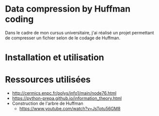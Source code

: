 # Data compression by Huffman coding

Dans le cadre de mon cursus universitaire, j'ai réalisé un projet permettant de compresser un fichier selon de le codage de Huffman.

# Installation et utilisation



# Ressources utilisées

* http://cermics.enpc.fr/polys/info1/main/node76.html
* https://python-prepa.github.io/information_theory.html
* Construction de l'arbre de Huffman
  * https://www.youtube.com/watch?v=JsTptu56GM8
